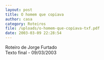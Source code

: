 ```yaml
---
layout: post
title: O homem que copiava
author: casa
category: Roteiros
file: /uploads/o-homem-que-copiava-txf.pdf
date: 2003-03-09 22:28:54
---
```

Roteiro de Jorge Furtado\
Texto final - 09/03/2003
